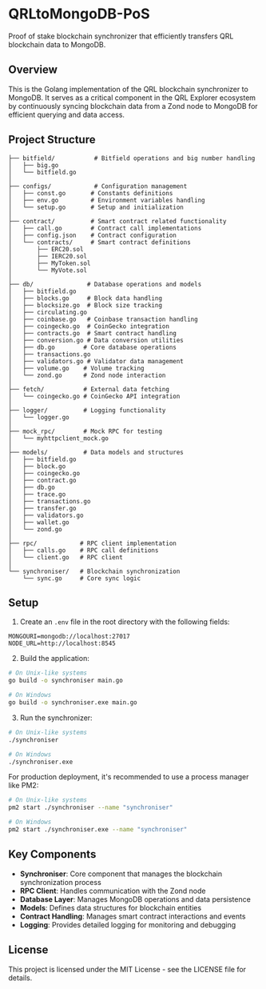 # QRLtoMongoDB-PoS

Proof of stake blockchain synchronizer that efficiently transfers QRL blockchain data to MongoDB.

## Overview

This is the Golang implementation of the QRL blockchain synchronizer to MongoDB. It serves as a critical component in the QRL Explorer ecosystem by continuously syncing blockchain data from a Zond node to MongoDB for efficient querying and data access.

## Project Structure

```
├── bitfield/           # Bitfield operations and big number handling
│   ├── big.go
│   └── bitfield.go
│
├── configs/            # Configuration management
│   ├── const.go       # Constants definitions
│   ├── env.go         # Environment variables handling
│   └── setup.go       # Setup and initialization
│
├── contract/          # Smart contract related functionality
│   ├── call.go        # Contract call implementations
│   ├── config.json    # Contract configuration
│   └── contracts/     # Smart contract definitions
│       ├── ERC20.sol
│       ├── IERC20.sol
│       ├── MyToken.sol
│       └── MyVote.sol
│
├── db/               # Database operations and models
│   ├── bitfield.go
│   ├── blocks.go     # Block data handling
│   ├── blocksize.go  # Block size tracking
│   ├── circulating.go
│   ├── coinbase.go   # Coinbase transaction handling
│   ├── coingecko.go  # CoinGecko integration
│   ├── contracts.go  # Smart contract handling
│   ├── conversion.go # Data conversion utilities
│   ├── db.go        # Core database operations
│   ├── transactions.go
│   ├── validators.go # Validator data management
│   ├── volume.go    # Volume tracking
│   └── zond.go      # Zond node interaction
│
├── fetch/           # External data fetching
│   └── coingecko.go # CoinGecko API integration
│
├── logger/          # Logging functionality
│   └── logger.go
│
├── mock_rpc/        # Mock RPC for testing
│   └── myhttpclient_mock.go
│
├── models/          # Data models and structures
│   ├── bitfield.go
│   ├── block.go
│   ├── coingecko.go
│   ├── contract.go
│   ├── db.go
│   ├── trace.go
│   ├── transactions.go
│   ├── transfer.go
│   ├── validators.go
│   ├── wallet.go
│   └── zond.go
│
├── rpc/            # RPC client implementation
│   ├── calls.go    # RPC call definitions
│   └── client.go   # RPC client
│
└── synchroniser/   # Blockchain synchronization
    └── sync.go     # Core sync logic
```

## Setup

1. Create an `.env` file in the root directory with the following fields:

```env
MONGOURI=mongodb://localhost:27017
NODE_URL=http://localhost:8545
```

2. Build the application:
```bash
# On Unix-like systems
go build -o synchroniser main.go

# On Windows
go build -o synchroniser.exe main.go
```

3. Run the synchronizer:
```bash
# On Unix-like systems
./synchroniser

# On Windows
./synchroniser.exe
```

For production deployment, it's recommended to use a process manager like PM2:
```bash
# On Unix-like systems
pm2 start ./synchroniser --name "synchroniser"

# On Windows
pm2 start ./synchroniser.exe --name "synchroniser"
```

## Key Components

- **Synchroniser**: Core component that manages the blockchain synchronization process
- **RPC Client**: Handles communication with the Zond node
- **Database Layer**: Manages MongoDB operations and data persistence
- **Models**: Defines data structures for blockchain entities
- **Contract Handling**: Manages smart contract interactions and events
- **Logging**: Provides detailed logging for monitoring and debugging

## License

This project is licensed under the MIT License - see the LICENSE file for details.
